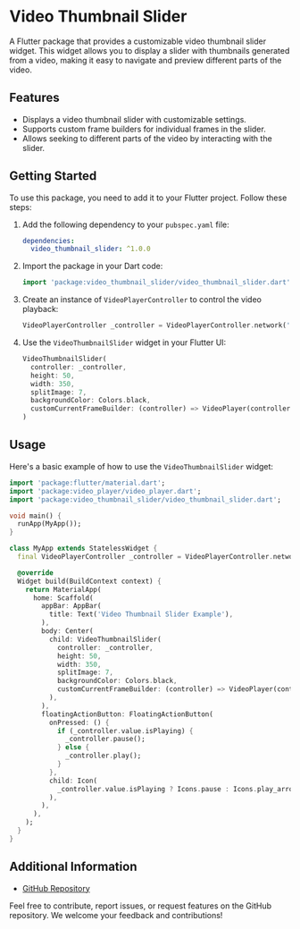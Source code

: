 # Video Thumbnail Slider

A Flutter package that provides a customizable video thumbnail slider widget. This widget allows you to display a slider with thumbnails generated from a video, making it easy to navigate and preview different parts of the video.

## Features

- Displays a video thumbnail slider with customizable settings.
- Supports custom frame builders for individual frames in the slider.
- Allows seeking to different parts of the video by interacting with the slider.

## Getting Started

To use this package, you need to add it to your Flutter project. Follow these steps:

1. Add the following dependency to your `pubspec.yaml` file:

   ```yaml
   dependencies:
     video_thumbnail_slider: ^1.0.0
   ```

2. Import the package in your Dart code:

   ```dart
   import 'package:video_thumbnail_slider/video_thumbnail_slider.dart';
   ```

3. Create an instance of `VideoPlayerController` to control the video playback:

   ```dart
   VideoPlayerController _controller = VideoPlayerController.network('http://commondatastorage.googleapis.com/gtv-videos-bucket/sample/BigBuckBunny.mp4');
   ```

4. Use the `VideoThumbnailSlider` widget in your Flutter UI:

   ```dart
   VideoThumbnailSlider(
     controller: _controller,
     height: 50,
     width: 350,
     splitImage: 7,
     backgroundColor: Colors.black,
     customCurrentFrameBuilder: (controller) => VideoPlayer(controller),
   )
   ```

## Usage

Here's a basic example of how to use the `VideoThumbnailSlider` widget:

```dart
import 'package:flutter/material.dart';
import 'package:video_player/video_player.dart';
import 'package:video_thumbnail_slider/video_thumbnail_slider.dart';

void main() {
  runApp(MyApp());
}

class MyApp extends StatelessWidget {
  final VideoPlayerController _controller = VideoPlayerController.network('https://example.com/sample_video.mp4');

  @override
  Widget build(BuildContext context) {
    return MaterialApp(
      home: Scaffold(
        appBar: AppBar(
          title: Text('Video Thumbnail Slider Example'),
        ),
        body: Center(
          child: VideoThumbnailSlider(
            controller: _controller,
            height: 50,
            width: 350,
            splitImage: 7,
            backgroundColor: Colors.black,
            customCurrentFrameBuilder: (controller) => VideoPlayer(controller),
          ),
        ),
        floatingActionButton: FloatingActionButton(
          onPressed: () {
            if (_controller.value.isPlaying) {
              _controller.pause();
            } else {
              _controller.play();
            }
          },
          child: Icon(
            _controller.value.isPlaying ? Icons.pause : Icons.play_arrow,
          ),
        ),
      ),
    );
  }
}
```

## Additional Information

- [GitHub Repository](https://github.com/example/repo)

Feel free to contribute, report issues, or request features on the GitHub repository. We welcome your feedback and contributions!